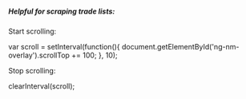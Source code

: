 
##### Helpful for scraping trade lists:

Start scrolling:
>
var scroll = setInterval(function(){ document.getElementById('ng-nm-overlay').scrollTop += 100; }, 10);

Stop scrolling:
>
clearInterval(scroll);
